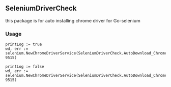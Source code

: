 ## SeleniumDriverCheck 
this package is for auto installing chrome driver for Go-selenium

### Usage

```
printLog := true
wd, err := selenium.NewChromeDriverService(SeleniumDriverCheck.AutoDownload_ChromeDriver(printLog), 9515)
```

```
printLog := false
wd, err := selenium.NewChromeDriverService(SeleniumDriverCheck.AutoDownload_ChromeDriver(printLog), 9515)
```
